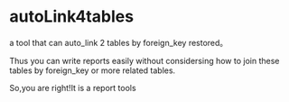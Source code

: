 autoLink4tables
===============

a tool that can  auto_link 2 tables by foreign_key restored。

Thus  you can write reports easily without considersing how to join these tables by foreign_key or more related tables.

So,you are right!It is a report tools
